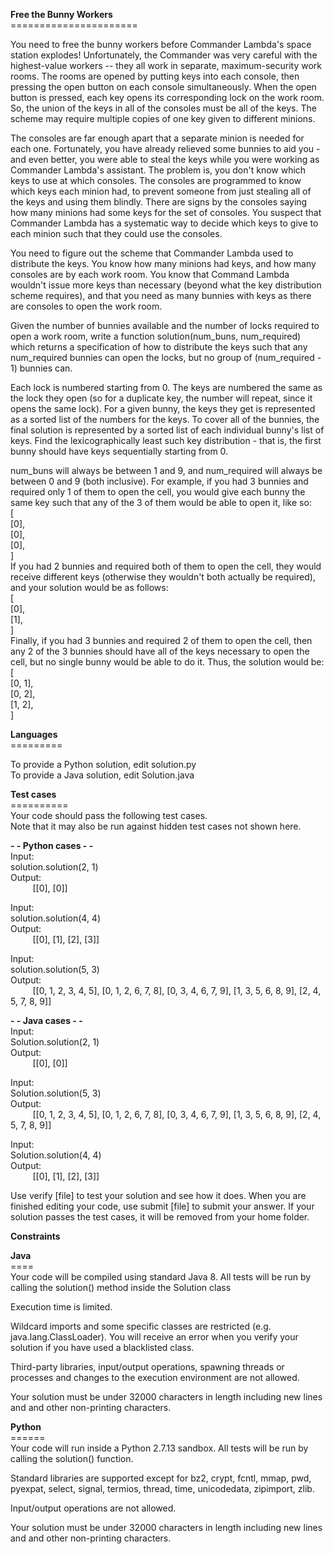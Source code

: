 **Free the Bunny Workers**<br>
\======================

You need to free the bunny workers before Commander Lambda's space station explodes! Unfortunately, the Commander was very careful with the highest-value workers -- they all work in separate, maximum-security work rooms. The rooms are opened by putting keys into each console, then pressing the open button on each console simultaneously. When the open button is pressed, each key opens its corresponding lock on the work room. So, the union of the keys in all of the consoles must be all of the keys. The scheme may require multiple copies of one key given to different minions.

The consoles are far enough apart that a separate minion is needed for each one. Fortunately, you have already relieved some bunnies to aid you - and even better, you were able to steal the keys while you were working as Commander Lambda's assistant. The problem is, you don't know which keys to use at which consoles. The consoles are programmed to know which keys each minion had, to prevent someone from just stealing all of the keys and using them blindly. There are signs by the consoles saying how many minions had some keys for the set of consoles. You suspect that Commander Lambda has a systematic way to decide which keys to give to each minion such that they could use the consoles.

You need to figure out the scheme that Commander Lambda used to distribute the keys. You know how many minions had keys, and how many consoles are by each work room.  You know that Command Lambda wouldn't issue more keys than necessary (beyond what the key distribution scheme requires), and that you need as many bunnies with keys as there are consoles to open the work room.

Given the number of bunnies available and the number of locks required to open a work room, write a function solution(num_buns, num_required) which returns a specification of how to distribute the keys such that any num_required bunnies can open the locks, but no group of (num_required - 1) bunnies can.

Each lock is numbered starting from 0. The keys are numbered the same as the lock they open (so for a duplicate key, the number will repeat, since it opens the same lock). For a given bunny, the keys they get is represented as a sorted list of the numbers for the keys. To cover all of the bunnies, the final solution is represented by a sorted list of each individual bunny's list of keys.  Find the lexicographically least such key distribution - that is, the first bunny should have keys sequentially starting from 0.

num_buns will always be between 1 and 9, and num_required will always be between 0 and 9 (both inclusive).  For example, if you had 3 bunnies and required only 1 of them to open the cell, you would give each bunny the same key such that any of the 3 of them would be able to open it, like so:<br>
[<br>
  [0],<br>
  [0],<br>
  [0],<br>
]<br>
If you had 2 bunnies and required both of them to open the cell, they would receive different keys (otherwise they wouldn't both actually be required), and your solution would be as follows:<br>
[<br>
  [0],<br>
  [1],<br>
]<br>
Finally, if you had 3 bunnies and required 2 of them to open the cell, then any 2 of the 3 bunnies should have all of the keys necessary to open the cell, but no single bunny would be able to do it.  Thus, the solution would be:<br>
[<br>
  [0, 1],<br>
  [0, 2],<br>
  [1, 2],<br>
]

**Languages**<br> 
\=========

To provide a Python solution, edit solution.py<br>
To provide a Java solution, edit Solution.java

**Test cases**<br> 
\==========<br>
Your code should pass the following test cases.<br>
Note that it may also be run against hidden test cases not shown here.

**- - Python cases - -**<br>
Input:<br>
solution.solution(2, 1)<br>
Output:<br>
&nbsp;&nbsp;&nbsp;&nbsp;&nbsp;&nbsp;&nbsp;&nbsp;&nbsp;[[0], [0]]

Input:<br>
solution.solution(4, 4)<br> 
Output:<br> 
&nbsp;&nbsp;&nbsp;&nbsp;&nbsp;&nbsp;&nbsp;&nbsp;&nbsp;[[0], [1], [2], [3]]

Input:<br>
solution.solution(5, 3)<br> 
Output:<br> 
&nbsp;&nbsp;&nbsp;&nbsp;&nbsp;&nbsp;&nbsp;&nbsp;&nbsp;[[0, 1, 2, 3, 4, 5], [0, 1, 2, 6, 7, 8], [0, 3, 4, 6, 7, 9], [1, 3, 5, 6, 8, 9], [2, 4, 5, 7, 8, 9]]

**- - Java cases - -**<br> 
Input:<br>
Solution.solution(2, 1)<br>
Output:<br>
&nbsp;&nbsp;&nbsp;&nbsp;&nbsp;&nbsp;&nbsp;&nbsp;&nbsp;[[0], [0]] 

Input:<br> 
Solution.solution(5, 3)<br> 
Output:<br> 
&nbsp;&nbsp;&nbsp;&nbsp;&nbsp;&nbsp;&nbsp;&nbsp;&nbsp;[[0, 1, 2, 3, 4, 5], [0, 1, 2, 6, 7, 8], [0, 3, 4, 6, 7, 9], [1, 3, 5, 6, 8, 9], [2, 4, 5, 7, 8, 9]]

Input:<br>
Solution.solution(4, 4)<br>
Output:<br>
&nbsp;&nbsp;&nbsp;&nbsp;&nbsp;&nbsp;&nbsp;&nbsp;&nbsp;[[0], [1], [2], [3]] 

Use verify [file] to test your solution and see how it does. When you are finished editing your code, use submit [file] to submit your answer. If your solution passes the test cases, it will be removed from your home folder.

**Constraints**<br>

**Java**<br>
\====<br>
Your code will be compiled using standard Java 8. All tests will be run by calling the solution() method inside the Solution class

Execution time is limited.

Wildcard imports and some specific classes are restricted (e.g. java.lang.ClassLoader). You will receive an error when you verify your solution if you have used a blacklisted class.

Third-party libraries, input/output operations, spawning threads or processes and changes to the execution environment are not allowed.

Your solution must be under 32000 characters in length including new lines and and other non-printing characters. 

**Python**<br> 
\======<br>
Your code will run inside a Python 2.7.13 sandbox. All tests will be run by calling the solution() function.

Standard libraries are supported except for bz2, crypt, fcntl, mmap, pwd, pyexpat, select, signal, termios, thread, time, unicodedata, zipimport, zlib.

Input/output operations are not allowed.

Your solution must be under 32000 characters in length including new lines and and other non-printing characters.
